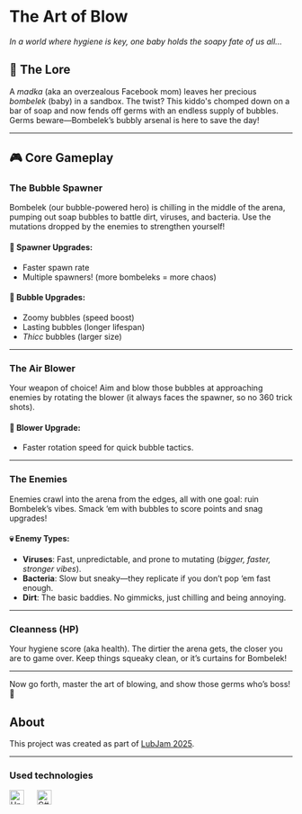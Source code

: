 # The Art of Blow

_In a world where hygiene is key, one baby holds the soapy fate of us all..._

## 🧼 The Lore

A _madka_ (aka an overzealous Facebook mom) leaves her precious _bombelek_ (baby) in a sandbox. The twist? This kiddo's chomped down on a bar of soap and now fends off germs with an endless supply of bubbles. Germs beware—Bombelek’s bubbly arsenal is here to save the day!

---

## 🎮 Core Gameplay

### **The Bubble Spawner**

Bombelek (our bubble-powered hero) is chilling in the middle of the arena, pumping out soap bubbles to battle dirt, viruses, and bacteria. Use the mutations dropped by the enemies to strengthen yourself!

#### 💎 Spawner Upgrades:

- Faster spawn rate
- Multiple spawners! (more bombeleks = more chaos)

#### 💎 Bubble Upgrades:

- Zoomy bubbles (speed boost)
- Lasting bubbles (longer lifespan)
- _Thicc_ bubbles (larger size)

---

### **The Air Blower**

Your weapon of choice! Aim and blow those bubbles at approaching enemies by rotating the blower (it always faces the spawner, so no 360 trick shots).

#### 💎 Blower Upgrade:

- Faster rotation speed for quick bubble tactics.

---

### **The Enemies**

Enemies crawl into the arena from the edges, all with one goal: ruin Bombelek’s vibes. Smack ‘em with bubbles to score points and snag upgrades!

#### 💀 Enemy Types:

- **Viruses**: Fast, unpredictable, and prone to mutating (_bigger, faster, stronger vibes_).
- **Bacteria**: Slow but sneaky—they replicate if you don’t pop ‘em fast enough.
- **Dirt**: The basic baddies. No gimmicks, just chilling and being annoying.

---

### **Cleanness (HP)**

Your hygiene score (aka health). The dirtier the arena gets, the closer you are to game over. Keep things squeaky clean, or it’s curtains for Bombelek!

---

Now go forth, master the art of blowing, and show those germs who’s boss! 🫧

## About

This project was created as part of [LubJam 2025](https://globalgamejam.org/jam-sites/2025/lubjam-2025).

---

### Used technologies

[<picture><source media="(prefers-color-scheme: light)" srcset="https://api.iconify.design/bi:unity.svg?color=%23000000" /><img align="left" width="26" height="26" alt="Unity" src="https://api.iconify.design/bi:unity.svg?color=%23ffffff" style="padding: 0 20px 16px 0"/></picture>](https://unity.com "Unity")
[<img width="26" height="26" alt="C#" src="https://api.iconify.design/devicon:csharp.svg" style="padding: 0 20px 16px 0"/>](https://learn.microsoft.com/pl-pl/dotnet/csharp/ "C#")
